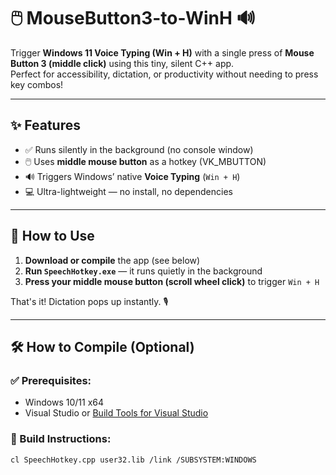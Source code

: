 # 🖱️ MouseButton3-to-WinH 🔊

Trigger **Windows 11 Voice Typing (Win + H)** with a single press of **Mouse Button 3 (middle click)** using this tiny, silent C++ app.  
Perfect for accessibility, dictation, or productivity without needing to press key combos!

---

## ✨ Features

- ✅ Runs silently in the background (no console window)
- 🖱️ Uses **middle mouse button** as a hotkey (VK_MBUTTON)
- 🔊 Triggers Windows’ native **Voice Typing** (`Win + H`)
- 💻 Ultra-lightweight — no install, no dependencies

---

## 🚀 How to Use

1. **Download or compile** the app (see below)
2. **Run `SpeechHotkey.exe`** — it runs quietly in the background
3. **Press your middle mouse button (scroll wheel click)** to trigger `Win + H`

That's it! Dictation pops up instantly. 🎙️

---

## 🛠️ How to Compile (Optional)

### ✅ Prerequisites:
- Windows 10/11 x64
- Visual Studio or [Build Tools for Visual Studio](https://visualstudio.microsoft.com/visual-cpp-build-tools/)

### 🔧 Build Instructions:
```bash
cl SpeechHotkey.cpp user32.lib /link /SUBSYSTEM:WINDOWS

